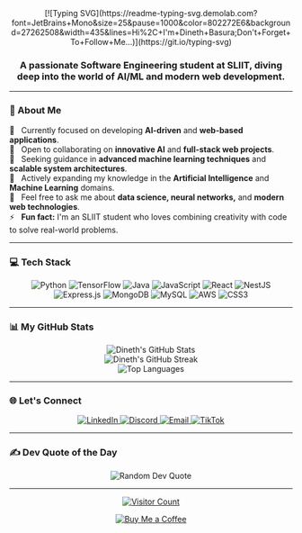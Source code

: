 <div align="center">
  [![Typing SVG](https://readme-typing-svg.demolab.com?font=JetBrains+Mono&size=25&pause=1000&color=802272E6&background=27262508&width=435&lines=Hi%2C+I'm+Dineth+Basura;Don't+Forget+To+Follow+Me...)](https://git.io/typing-svg)
</div>

<div align="center">
  <h3>
    A passionate Software Engineering student at SLIIT, diving deep into the world of AI/ML and modern web development.
  </h3>
</div>

---

### 💫 About Me

<p>
  🔭 &nbsp; Currently focused on developing <strong>AI-driven</strong> and <strong>web-based applications</strong>.<br>
  👯 &nbsp; Open to collaborating on <strong>innovative AI</strong> and <strong>full-stack web projects</strong>.<br>
  🤝 &nbsp; Seeking guidance in <strong>advanced machine learning techniques</strong> and <strong>scalable system architectures</strong>.<br>
  🌱 &nbsp; Actively expanding my knowledge in the <strong>Artificial Intelligence</strong> and <strong>Machine Learning</strong> domains.<br>
  💬 &nbsp; Feel free to ask me about <strong>data science, neural networks,</strong> and <strong>modern web technologies</strong>.<br>
  ⚡ &nbsp; <strong>Fun fact:</strong> I'm an SLIIT student who loves combining creativity with code to solve real-world problems.
</p>

---

### 💻 Tech Stack

<p align="center">
  <img src="https://img.shields.io/badge/python-3670A0?style=for-the-badge&logo=python&logoColor=ffdd54" alt="Python"/>
  <img src="https://img.shields.io/badge/TensorFlow-%23FF6F00.svg?style=for-the-badge&logo=TensorFlow&logoColor=white" alt="TensorFlow"/>
  <img src="https://img.shields.io/badge/Java-%23007396.svg?style=for-the-badge&logo=java&logoColor=white" alt="Java"/>
  <img src="https://img.shields.io/badge/javascript-%23323330.svg?style=for-the-badge&logo=javascript&logoColor=%23F7DF1E" alt="JavaScript"/>
  <img src="https://img.shields.io/badge/react-%2320232a.svg?style=for-the-badge&logo=react&logoColor=%2361DAFB" alt="React"/>
  <img src="https://img.shields.io/badge/nestjs-%23E0234E.svg?style=for-the-badge&logo=nestjs&logoColor=white" alt="NestJS"/>
  <img src="https://img.shields.io/badge/express.js-%23404d59.svg?style=for-the-badge&logo=express&logoColor=%2361DAFB" alt="Express.js"/>
  <img src="https://img.shields.io/badge/MongoDB-%234ea94b.svg?style=for-the-badge&logo=mongodb&logoColor=white" alt="MongoDB"/>
  <img src="https://img.shields.io/badge/mysql-4479A1.svg?style=for-the-badge&logo=mysql&logoColor=white" alt="MySQL"/>
  <img src="https://img.shields.io/badge/AWS-%23FF9900.svg?style=for-the-badge&logo=amazon-aws&logoColor=white" alt="AWS"/>
  <img src="https://img.shields.io/badge/css3-%231572B6.svg?style=for-the-badge&logo=css3&logoColor=white" alt="CSS3"/>
</p>

---

### 📊 My GitHub Stats

<p align="center">
  <img src="https://github-readme-stats.vercel.app/api?username=Dineth-basura&theme=dark&hide_border=false&include_all_commits=false&count_private=false" alt="Dineth's GitHub Stats"/>
  <br/>
  <img src="https://nirzak-streak-stats.vercel.app/?user=Dineth-basura&theme=dark&hide_border=false" alt="Dineth's GitHub Streak"/>
  <br/>
  <img src="https://github-readme-stats.vercel.app/api/top-langs/?username=Dineth-basura&theme=dark&hide_border=false&include_all_commits=false&count_private=false&layout=compact" alt="Top Languages"/>
</p>

---

### 🌐 Let's Connect

<p align="center">
  <a href="https://www.linkedin.com/in/dineth-basura-00711035a?utm_source=share&utm_campaign=share_via&utm_content=profile&utm_medium=android_app" target="_blank">
    <img src="https://img.shields.io/badge/LinkedIn-%230077B5.svg?logo=linkedin&logoColor=white" alt="LinkedIn">
  </a>
  <a href="https://discord.gg/y23XvHxB" target="_blank">
    <img src="https://img.shields.io/badge/Discord-%237289DA.svg?logo=discord&logoColor=white" alt="Discord">
  </a>
  <a href="mailto:dinethbasura1@gmail.com" target="_blank">
    <img src="https://img.shields.io/badge/Email-D14836?logo=gmail&logoColor=white" alt="Email">
  </a>
  <a href="https://www.tiktok.com/@d4s_smokyzer?_r=1&_d=e8lkf598kl3c4i&sec_uid=MS4wLjABAAAAWuOdcTR_yLky259NSK81iL_Krz5dMkY9sLsZU-cyt_IkQDIXhyh_lP5JIyKybpJG&share_author_id=6928747625085453314" target="_blank">
    <img src="https://img.shields.io/badge/TikTok-%23000000.svg?logo=TikTok&logoColor=white" alt="TikTok">
  </a>
</p>

---

### ✍️ Dev Quote of the Day

<p align="center">
  <img src="https://quotes-github-readme.vercel.app/api?type=horizontal&theme=radical" alt="Random Dev Quote"/>
</p>

---

<p align="center">
  <a href="https://visitcount.itsvg.in">
    <img src="https://visitcount.itsvg.in/api?id=Dineth-basura&icon=0&color=0" alt="Visitor Count"/>
  </a>
</p>

<p align="center">
  <a href="https://buymeacoffee.com/dinethbasuj" target="_blank">
    <img src="https://img.shields.io/badge/Buy%20Me%20a%20Coffee-ffdd00?style=for-the-badge&logo=buy-me-a-coffee&logoColor=black" alt="Buy Me a Coffee">
  </a>
</p>
